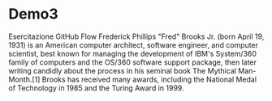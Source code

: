 # Demo3
Esercitazione GitHub Flow
Frederick Phillips "Fred" Brooks Jr. (born April 19, 1931) is an American computer architect, software engineer, and computer scientist, best known for managing the development of IBM's System/360 family of computers and the OS/360 software support package, then later writing candidly about the process in his seminal book The Mythical Man-Month.[1] Brooks has received many awards, including the National Medal of Technology in 1985 and the Turing Award in 1999.